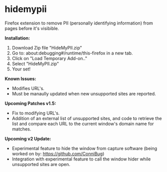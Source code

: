 # hidemypii
Firefox extension to remove PII (personally identifying information) from pages before it's visibible.

**Installation:**  
1. Download Zip file "HideMyPII.zip"
2. Go to: about:debugging#/runtime/this-firefox in a new tab.
3. Click on "Load Temporary Add-on.."
4. Select "HideMyPII.zip"
5. Your set!

**Known Issues:**  
- Modifies URL's.  
- Must be manaully updated when new unsupported sites are reported.  

**Upcoming Patches v1.5:**  
- Fix to modifying URL's.  
- Addition of an external list of unsupported sites, and code to retrieve the list and compare each URL to the current window's domain name for matches. 

**Upcoming v2 Update:**  
- Experimental feature to hide the window from capture software (being worked on by: https://github.com/ConniBug)  
- Integration with experimental feature to call the window hider while unsupported sites are open.
